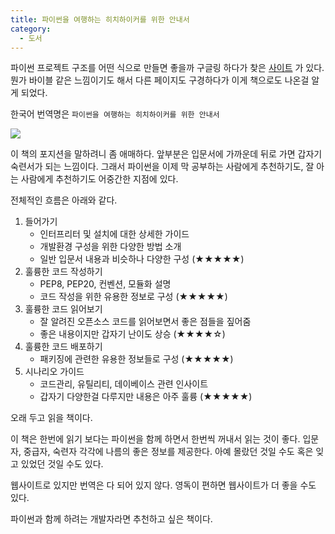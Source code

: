 ```yaml
---
title: 파이썬을 여행하는 히치하이커를 위한 안내서
category:
  - 도서
---
```


파이썬 프로젝트 구조를 어떤 식으로 만들면 좋을까 구글링 하다가 찾은 [사이트](https://python-guide-kr.readthedocs.io/ko/latest/writing/structure.html) 가 있다.
뭔가 바이블 같은 느낌이기도 해서 다른 페이지도 구경하다가 이게 책으로도 나온걸 알게 되었다.

한국어 번역명은 `파이썬을 여행하는 히치하이커를 위한 안내서`

![](http://image.yes24.com/goods/55258117/L)

이 책의 포지션을 말하려니 좀 애매하다. 앞부분은 입문서에 가까운데 뒤로 가면 갑자기 숙련서가 되는 느낌이다.
그래서 파이썬을 이제 막 공부하는 사람에게 추천하기도, 잘 아는 사람에게 추천하기도 어중간한 지점에 있다.

전체적인 흐름은 아래와 같다.
1. 들어가기
    - 인터프리터 및 설치에 대한 상세한 가이드
    - 개발환경 구성을 위한 다양한 방법 소개
    - 일반 입문서 내용과 비슷하나 다양한 구성 (★★★★★)
2. 훌륭한 코드 작성하기
    - PEP8, PEP20, 컨벤션, 모듈화 설명
    - 코드 작성을 위한 유용한 정보로 구성 (★★★★★)
3. 훌륭한 코드 읽어보기
    - 잘 알려진 오픈소스 코드를 읽어보면서 좋은 점들을 짚어줌
    - 좋은 내용이지만 갑자기 난이도 상승 (★★★★☆)
4. 훌륭한 코드 배포하기
    - 패키징에 관련한 유용한 정보들로 구성 (★★★★★)
5. 시나리오 가이드
    - 코드관리, 유틸리티, 데이베이스 관련 인사이트
    - 갑자기 다양한걸 다루지만 내용은 아주 훌륭 (★★★★★)

오래 두고 읽을 책이다.

이 책은 한번에 읽기 보다는 파이썬을 함께 하면서 한번씩 꺼내서 읽는 것이 좋다. 입문자, 중급자, 숙련자 각각에 나름의 좋은 정보를 제공한다.
아예 몰랐던 것일 수도 혹은 잊고 있었던 것일 수도 있다.

웹사이트로 있지만 번역은 다 되어 있지 않다. 영독이 편하면 웹사이트가 더 좋을 수도 있다.

파이썬과 함께 하려는 개발자라면 추천하고 싶은 책이다.